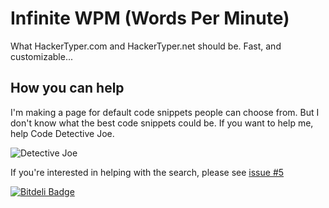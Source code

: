 Infinite WPM (Words Per Minute)
==========

What HackerTyper.com and HackerTyper.net should be. Fast, and customizable...


How you can help
--

I'm making a page for default code snippets people can choose from. But I don't know what the best code snippets could be. If you want to help me, help Code Detective Joe.

![Detective Joe](https://raw.github.com/kentcdodds/InfiniteWPM/master/resources/DetectiveJoe.jpg)

If you're interested in helping with the search, please see [issue #5](https://github.com/kentcdodds/InfiniteWPM/issues/5)


[![Bitdeli Badge](https://d2weczhvl823v0.cloudfront.net/kentcdodds/infinitewpm/trend.png)](https://bitdeli.com/free "Bitdeli Badge")

